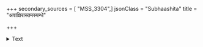 +++
secondary_sources = [ "MSS_3304",]
jsonClass = "Subhaashita"
title = "अवाक्षिरास्तमस्यन्धे"

+++

<details><summary>Text</summary>

अवाक्षिरास्तमस्यन्धे किल्बिषी नरकं पतेत्।  
यः प्रश्नं वितथं ब्रूयात् पृष्टः सन् धर्मनिश्चये॥
</details>
